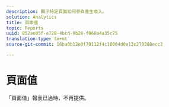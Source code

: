 ```yaml
---
description: 顯示特定頁面如何參與產生收入。
solution: Analytics
title: 頁面值
topic: Reports
uuid: 852ae05f-e728-4bcd-9b28-f068a4a35c75
translation-type: tm+mt
source-git-commit: 16ba0b12e0f70112f4c10804d0a13c278388ecc2

---
```



# 頁面值

「頁面值」報表已過時，不再提供。

